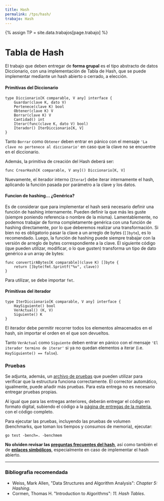 ```yaml
---
title: Hash
permalink: /tps/hash/
trabajo: Hash
---
```

{% assign TP = site.data.trabajos[page.trabajo] %}

Tabla de Hash
=============

El trabajo que deben entregar de **forma grupal** es el tipo abstracto de datos Diccionario, con una implementación de Tabla de Hash, que se puede implementar mediante un hash abierto o cerrado, a elección.

#### Primitivas del Diccionario
``` golang
type Diccionario[K comparable, V any] interface {
	Guardar(clave K, dato V)
	Pertenece(clave K) bool
	Obtener(clave K) V
	Borrar(clave K) V
	Cantidad() int
	Iterar(func(clave K, dato V) bool)
	Iterador() IterDiccionario[K, V]
}
```

Tanto `Borrar` como `Obtener` deben entrar en pánico con el mensaje `'La clave no pertenece al diccionario'` en caso que la clave no se encuentre en el diccionario. 

Además, la primitiva de creación del Hash deberá ser: 
```golang
func CrearHash[K comparable, V any]() Diccionario[K, V]
```

Nuevamente, el iterador interno (`Iterar`) debe iterar internamente el hash, aplicando la función pasada por parámetro a la clave y los datos.

#### Funcion de hashing... ¿Genérica?

Es de considerar que para implementar el hash será necesario definir una función de hashing internamente. Pueden definir la que más les guste (siempre poniendo referencia o nombre de la misma). Lamentablemente, no podemos trabajar de forma completamente genérica con una función de hashing directamente, por lo que deberemos realizar una transformación. 
Si bien no es obligatorio pasar la clave a un arreglo de bytes (`[]byte`), es lo recomendado. Luego, la función de hashing puede siempre trabajar con la versión de arreglo de bytes correspondiente a la clave. El siguiente código (que pueden utilizar, modificar, o lo que gusten) transforma un tipo de dato genérico a un array de bytes:
```golang
func convertirABytes[K comparable](clave K) []byte {
	return []byte(fmt.Sprintf("%v", clave))
}
```
Para utilizar, se debe importar `fmt`. 


#### Primitivas del iterador
``` golang
type IterDiccionario[K comparable, V any] interface {
	HaySiguiente() bool
	VerActual() (K, V)
	Siguiente() K
}
```

El iterador debe permitir recorrer todos los elementos almacenados en el hash, sin importar el orden en el que son devueltos.

Tanto `VerActual` como `Siguiente` deben entrar en pánico con el mensaje `'El iterador termino de iterar'` si ya no quedan elementos a iterar (i.e. `HaySiguiente() == false`).


### Pruebas

Se adjunta, además, un [archivo de pruebas]({{site.skel}}) que pueden utilizar para verificar que la estructura funciona correctamente.  El corrector automático, igualmente, puede añadir más pruebas. Para esta entrega no es necesario entregar pruebas propias.

Al igual que para las entregas anteriores, deberán entregar el código en formato digital, subiendo el código a la [página de entregas de la materia]({{site.entregas}}), con el código completo.

Para ejecutar las pruebas, incluyendo las pruebas de volumen (benchmarks, que toman los tiempos y consumos de memoria), ejecutar: 

	go test -bench=. -benchmem

**No olviden revisar las [preguntas frecuentes del hash](/algo2/faq/hash)**, así como también el de **[enlaces simbólicos](/algo2/faq/symlink)**, especialmente en caso de implementar el hash abierto.

---
### Bibliografia recomendada
* Weiss, Mark Allen, "Data Structures and Algorithm Analysis": *Chapter 5: Hashing*.
* Cormen, Thomas H. "Introduction to Algorithms": *11. Hash Tables*.
